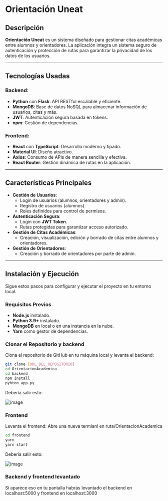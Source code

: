 # Orientación Uneat

## Descripción

**Orientación Uneat** es un sistema diseñado para gestionar citas académicas entre alumnos y orientadores. La aplicación integra un sistema seguro de autenticación y protección de rutas para garantizar la privacidad de los datos de los usuarios.

---

## Tecnologías Usadas

### Backend:
- **Python** con **Flask**: API RESTful escalable y eficiente.
- **MongoDB**: Base de datos NoSQL para almacenar información de usuarios, citas y más.
- **JWT**: Autenticación segura basada en tokens.
- **npm**: Gestión de dependencias.

### Frontend:
- **React** con **TypeScript**: Desarrollo moderno y tipado.
- **Material UI**: Diseño atractivo.
- **Axios**: Consumo de APIs de manera sencilla y efectiva.
- **React Router**: Gestión dinámica de rutas en la aplicación.

---

## Características Principales

- **Gestión de Usuarios**:
  - Login de usuarios (alumnos, orientadores y admin).
  - Registro de usuarios (alumnos).
  - Roles definidos para control de permisos.
- **Autenticación Segura**:
  - Login con **JWT Token**.
  - Rutas protegidas para garantizar acceso autorizado.
- **Gestión de Citas Académicas**:
  - Creación, visualización, edición y borrado de citas entre alumnos y orientadores.
- **Gestión de Orientadores**:
  - Creación y borrado de orientadores por parte de admin.


---

## Instalación y Ejecución

Sigue estos pasos para configurar y ejecutar el proyecto en tu entorno local.

### Requisitos Previos
- **Node.js** instalado.
- **Python 3.9+** instalado.
- **MongoDB** en local o en una instancia en la nube.
- **Yarn** como gestor de dependencias.

### Clonar el Repositorio y backend
Clona el repositorio de GitHub en tu máquina local y levanta el backend:

```bash
git clone [URL_DEL_REPOSITORIO]
cd OrientacionAcademica
cd backend
npm install
pyhton app.py
```
Debería salir esto:

![image](https://github.com/user-attachments/assets/5c00b396-75e2-429e-bebc-87d921b8b90d)

### Frontend
Levanta el frontend: Abre una nueva termianl en ruta/OrientacionAcademica
```bash
cd frontend
yarn
yarn start
```
Debería salir esto: 

![image](https://github.com/user-attachments/assets/944f68f9-44a2-48a4-bfc4-9d39146f96f8)

### Backend y frontend levantado
Si aparece eso en tu pantalla habrás levantado el backend en localhost:5000 y frontend en localhost:3000



